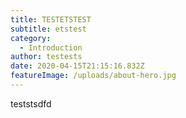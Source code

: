 ```yaml
---
title: TESTETSTEST
subtitle: etstest
category:
  - Introduction
author: testests
date: 2020-04-15T21:15:16.832Z
featureImage: /uploads/about-hero.jpg
---
```

teststsdfd
